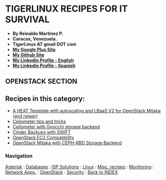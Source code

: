 # TIGERLINUX RECIPES FOR IT SURVIVAL

- **By Reinaldo Martínez P.**
- **Caracas, Venezuela.**
- **TigerLinux AT gmail DOT com**
- **[My Google Plus Site](https://plus.google.com/+ReinaldoMartinez)**
- **[My Github Site](https://github.com/tigerlinux)**
- **[My Linkedin Profile - English](https://ve.linkedin.com/in/tigerlinux/en)**
- **[My Linkedin Profile - Spanish](https://ve.linkedin.com/in/tigerlinux/es)**

## OPENSTACK SECTION


## Recipes in this category:

- [A HEAT Template with autoscaling and LBaaS V2 for OpenStack Mitaka (and newer)](https://github.com/tigerlinux/tigerlinux-extra-recipes/tree/master/recipes/openstack/autoscaling-with-lbaasv2)
- [Ceilometer tips and tricks](https://github.com/tigerlinux/tigerlinux-extra-recipes/tree/master/recipes/openstack/ceilometer-tips-and-tricks)
- [Ceilometer with Gnocchi storage backend](https://github.com/tigerlinux/tigerlinux-extra-recipes/tree/master/recipes/openstack/ceilometer-with-gnocchi-backend)
- [Cinder Backups with SWIFT](https://github.com/tigerlinux/tigerlinux-extra-recipes/tree/master/recipes/openstack/cinder-backups-with-swift)
- [OpenStack EC2 Compatibility](https://github.com/tigerlinux/tigerlinux-extra-recipes/tree/master/recipes/openstack/openstack-aws-ec2-compatibility)
- [OpenStack Mitaka with CEPH-RBD Storage Backend](https://github.com/tigerlinux/tigerlinux-extra-recipes/tree/master/recipes/openstack/openstack-mitaka-with-ceph-backend)


### Navigation

[Asterisk](/recipes/asterisk) : [Databases](/recipes/databases) : [ISP Solutions](/recipes/ispapps) : [Linux](/recipes/linux) : [Misc. recipes](/recipes/misc) : [Monitoring](/recipes/monitoring) : [Network Apps.](/recipes/networkapps) : [OpenStack](/recipes/openstack) : [Security](/recipes/security) : [Back to INDEX](/)
